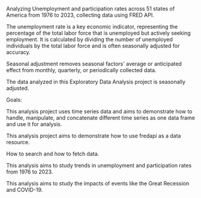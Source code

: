 Analyzing Unemployment and participation rates across 51 states of America from 1976 to 2023, collecting data using FRED API.

The unemployment rate is a key economic indicator, representing the percentage of the total labor force that is unemployed but actively seeking employment. It is calculated by dividing the number of unemployed individuals by the total labor force and is often seasonally adjusted for accuracy.

Seasonal adjustment removes seasonal factors' average or anticipated effect from monthly, quarterly, or periodically collected data.

The data analyzed in this Exploratory Data Analysis project is seasonally adjusted.

Goals:

This analysis project uses time series data and aims to demonstrate how to handle, manipulate, and concatenate different time series as one data frame and use it for analysis.

This analysis project aims to demonstrate how to use fredapi as a data resource.

How to search and how to fetch data.

This analysis aims to study trends in unemployment and participation rates from 1976 to 2023.

This analysis aims to study the impacts of events like the Great Recession and COVID-19.

